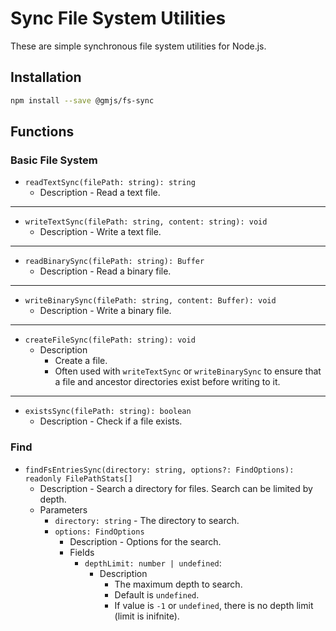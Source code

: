 # Sync File System Utilities

These are simple synchronous file system utilities for Node.js.

## Installation

```bash
npm install --save @gmjs/fs-sync
```

## Functions

### Basic File System

- `readTextSync(filePath: string): string`
  - Description - Read a text file.

---

- `writeTextSync(filePath: string, content: string): void`
  - Description - Write a text file.

---

- `readBinarySync(filePath: string): Buffer`
  - Description - Read a binary file.

---

- `writeBinarySync(filePath: string, content: Buffer): void`
  - Description - Write a binary file.

---

- `createFileSync(filePath: string): void`
  - Description
    - Create a file.
    - Often used with `writeTextSync` or `writeBinarySync` to ensure that a file and ancestor directories exist before writing to it.

---

- `existsSync(filePath: string): boolean`
  - Description - Check if a file exists.

### Find

- `findFsEntriesSync(directory: string, options?: FindOptions): readonly FilePathStats[]`
  - Description - Search a directory for files. Search can be limited by depth.
  - Parameters
    - `directory: string` - The directory to search.
    - `options: FindOptions`
      - Description - Options for the search.
      - Fields
        - `depthLimit: number | undefined`:
          - Description
            - The maximum depth to search.
            - Default is `undefined`.
            - If value is `-1` or `undefined`, there is no depth limit (limit is inifnite).